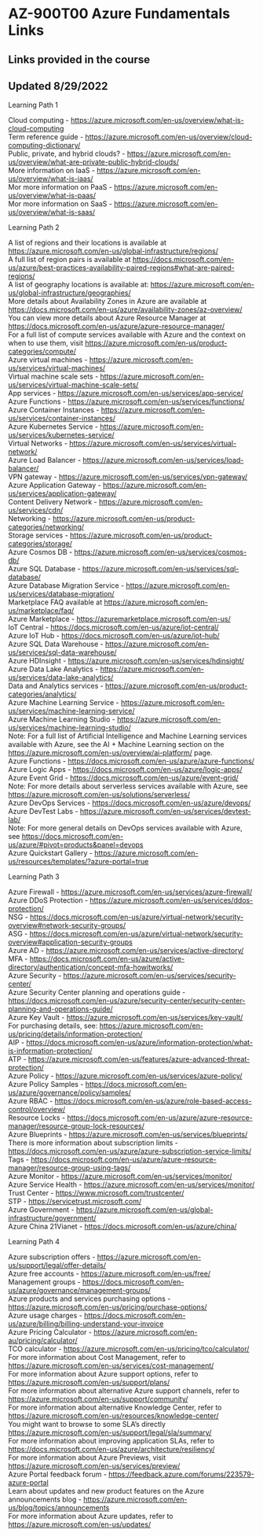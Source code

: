 # AZ-900T00 Azure Fundamentals Links<br>
## Links provided in the course<br>
##  Updated 8/29/2022<br>

Learning Path 1<br>

Cloud computing - https://azure.microsoft.com/en-us/overview/what-is-cloud-computing<br>
Term reference guide - https://azure.microsoft.com/en-us/overview/cloud-computing-dictionary/<br>
Public, private, and hybrid clouds? - https://azure.microsoft.com/en-us/overview/what-are-private-public-hybrid-clouds/<br>
More information on IaaS - https://azure.microsoft.com/en-us/overview/what-is-iaas/<br>
Mor more information on PaaS - https://azure.microsoft.com/en-us/overview/what-is-paas/<br>
Mor more information on SaaS - https://azure.microsoft.com/en-us/overview/what-is-saas/<br>

Learning Path 2<br>

A list of regions and their locations is available at https://azure.microsoft.com/en-us/global-infrastructure/regions/<br>
A full list of region pairs is available at https://docs.microsoft.com/en-us/azure/best-practices-availability-paired-regions#what-are-paired-regions/<br>
A list of geography locations is available at: https://azure.microsoft.com/en-us/global-infrastructure/geographies/<br>
More details about Availability Zones in Azure are available at https://docs.microsoft.com/en-us/azure/availability-zones/az-overview/<br>
You can view more details about Azure Resource Manager at https://docs.microsoft.com/en-us/azure/azure-resource-manager/<br>
For a full list of compute services available with Azure and the context on when to use them, visit https://azure.microsoft.com/en-us/product-categories/compute/<br>
Azure virtual machines - https://azure.microsoft.com/en-us/services/virtual-machines/<br>
Virtual machine scale sets - https://azure.microsoft.com/en-us/services/virtual-machine-scale-sets/<br>
App services - https://azure.microsoft.com/en-us/services/app-service/<br>
Azure Functions - https://azure.microsoft.com/en-us/services/functions/<br>
Azure Container Instances - https://azure.microsoft.com/en-us/services/container-instances/<br>
Azure Kubernetes Service - https://azure.microsoft.com/en-us/services/kubernetes-service/<br>
Virtual Networks - https://azure.microsoft.com/en-us/services/virtual-network/<br>
Azure Load Balancer - https://azure.microsoft.com/en-us/services/load-balancer/<br>
VPN gateway - https://azure.microsoft.com/en-us/services/vpn-gateway/<br>
Azure Application Gateway - https://azure.microsoft.com/en-us/services/application-gateway/<br>
Content Delivery Network - https://azure.microsoft.com/en-us/services/cdn/<br>
Networking - https://azure.microsoft.com/en-us/product-categories/networking/<br>
Storage services - https://azure.microsoft.com/en-us/product-categories/storage/<br>
Azure Cosmos DB - https://azure.microsoft.com/en-us/services/cosmos-db/<br>
Azure SQL Database - https://azure.microsoft.com/en-us/services/sql-database/<br>
Azure Database Migration Service - https://azure.microsoft.com/en-us/services/database-migration/<br>
Marketplace FAQ available at https://azure.microsoft.com/en-us/marketplace/faq/<br>
Azure Marketplace - https://azuremarketplace.microsoft.com/en-us/ <br> 
IoT Central - https://docs.microsoft.com/en-us/azure/iot-central/<br>
Azure IoT Hub - https://docs.microsoft.com/en-us/azure/iot-hub/<br>
Azure SQL Data Warehouse - https://azure.microsoft.com/en-us/services/sql-data-warehouse/<br>
Azure HDInsight - https://azure.microsoft.com/en-us/services/hdinsight/<br>
Azure Data Lake Analytics - https://azure.microsoft.com/en-us/services/data-lake-analytics/<br>
Data and Analytics services - https://azure.microsoft.com/en-us/product-categories/analytics/<br>
Azure Machine Learning Service - https://azure.microsoft.com/en-us/services/machine-learning-service/<br>
Azure Machine Learning Studio - https://azure.microsoft.com/en-us/services/machine-learning-studio/<br>
Note: For a full list of Artificial Intelligence and Machine Learning services available with Azure, see the AI + Machine Learning section on the https://azure.microsoft.com/en-us/overview/ai-platform/ page.<br>
Azure Functions - https://docs.microsoft.com/en-us/azure/azure-functions/<br>
Azure Logic Apps - https://docs.microsoft.com/en-us/azure/logic-apps/<br>
Azure Event Grid - https://docs.microsoft.com/en-us/azure/event-grid/ <br>
Note: For more details about serverless services available with Azure, see https://azure.microsoft.com/en-us/solutions/serverless/<br>
Azure DevOps Services - https://docs.microsoft.com/en-us/azure/devops/<br>
Azure DevTest Labs - https://azure.microsoft.com/en-us/services/devtest-lab/<br>
Note: For more general details on DevOps services available with Azure, see https://docs.microsoft.com/en-us/azure/#pivot=products&panel=devops<br>
Azure Quickstart Gallery - https://azure.microsoft.com/en-us/resources/templates/?azure-portal=true<br>

Learning Path 3<br>

Azure Firewall - https://azure.microsoft.com/en-us/services/azure-firewall/<br>
Azure DDoS Protection - https://azure.microsoft.com/en-us/services/ddos-protection/<br>
NSG - https://docs.microsoft.com/en-us/azure/virtual-network/security-overview#network-security-groups/<br>
ASG - https://docs.microsoft.com/en-us/azure/virtual-network/security-overview#application-security-groups<br>
Azure AD - https://azure.microsoft.com/en-us/services/active-directory/<br>
MFA - https://docs.microsoft.com/en-us/azure/active-directory/authentication/concept-mfa-howitworks/<br>
Azure Security - https://azure.microsoft.com/en-us/services/security-center/<br>
Azure Security Center planning and operations guide - https://docs.microsoft.com/en-us/azure/security-center/security-center-planning-and-operations-guide/<br>
Azure Key Vault - https://azure.microsoft.com/en-us/services/key-vault/<br>
For purchasing details, see: https://azure.microsoft.com/en-us/pricing/details/information-protection/<br>
AIP -  https://docs.microsoft.com/en-us/azure/information-protection/what-is-information-protection/<br>
ATP - https://azure.microsoft.com/en-us/features/azure-advanced-threat-protection/<br>
Azure Policy - https://azure.microsoft.com/en-us/services/azure-policy/<br>
Azure Policy Samples - https://docs.microsoft.com/en-us/azure/governance/policy/samples/<br>
Azure RBAC - https://docs.microsoft.com/en-us/azure/role-based-access-control/overview/<br>
Resource Locks - https://docs.microsoft.com/en-us/azure/azure-resource-manager/resource-group-lock-resources/<br>
Azure Blueprints - https://azure.microsoft.com/en-us/services/blueprints/<br>
There is more information about subscription limits - https://docs.microsoft.com/en-us/azure/azure-subscription-service-limits/<br>
Tags - https://docs.microsoft.com/en-us/azure/azure-resource-manager/resource-group-using-tags/<br>
Azure Monitor - https://azure.microsoft.com/en-us/services/monitor/<br>
Azure Service Health - https://azure.microsoft.com/en-us/services/monitor/<br>
Trust Center - https://www.microsoft.com/trustcenter/<br>
STP - https://servicetrust.microsoft.com/<br>
Azure Government - https://azure.microsoft.com/en-us/global-infrastructure/government/<br>
Azure China 21Vianet - https://docs.microsoft.com/en-us/azure/china/<br>

Learning Path 4<br>

Azure subscription offers - https://azure.microsoft.com/en-us/support/legal/offer-details/<br>
Azure free accounts - https://azure.microsoft.com/en-us/free/<br>
Management groups - https://docs.microsoft.com/en-us/azure/governance/management-groups/<br>
Azure products and services purchasing options - https://azure.microsoft.com/en-us/pricing/purchase-options/<br>
Azure usage charges - https://docs.microsoft.com/en-us/azure/billing/billing-understand-your-invoice<br>
Azure Pricing Calculator - https://azure.microsoft.com/en-au/pricing/calculator/<br>
TCO calculator - https://azure.microsoft.com/en-us/pricing/tco/calculator/<br>
For more information about Cost Management, refer to https://azure.microsoft.com/en-us/services/cost-management/<br>
For more information about Azure support options, refer to https://azure.microsoft.com/en-us/support/plans/<br>
For more information about alternative Azure support channels, refer to https://azure.microsoft.com/en-us/support/community/  <br>
For more information about alternative Knowledge Center, refer to https://azure.microsoft.com/en-us/resources/knowledge-center/<br>
You might want to browse to some SLA’s directly https://azure.microsoft.com/en-us/support/legal/sla/summary/<br>
For more information about improving application SLAs, refer to https://docs.microsoft.com/en-us/azure/architecture/resiliency/<br>
For more information about Azure Previews, visit https://azure.microsoft.com/en-us/services/preview/<br>
Azure Portal feedback forum - https://feedback.azure.com/forums/223579-azure-portal<br>
Learn about updates and new product features on the Azure announcements blog - https://azure.microsoft.com/en-us/blog/topics/announcements<br>
For more information about Azure updates, refer to https://azure.microsoft.com/en-us/updates/<br>





